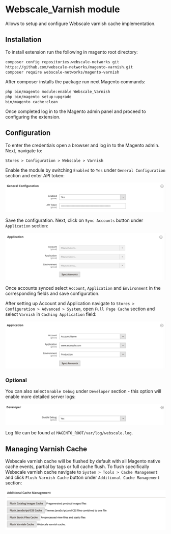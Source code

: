 # Webscale_Varnish module
Allows to setup and configure Webscale varnish cache implementation.

## Installation
To install extension run the following in magento root directory:

```console
composer config repositories.webscale-networks git https://github.com/webscale-networks/magento-varnish.git
composer require webscale-networks/magento-varnish
```

After composer installs the package run next Magento commands:

```console
php bin/magento module:enable Webscale_Varnish
php bin/magento setup:upgrade
bin/magento cache:clean
```

Once completed log in to the Magento admin panel and proceed to configuring the extension.

## Configuration

To enter the credentials open a browser and log in to the Magento admin. Next, navigate to:
```
Stores > Configuration > Webscale > Varnish
```

Enable the module by switching `Enabled` to `Yes` under `General Configuration` section and enter API token:

![Webacale Varnish Configuration](Documentation/enable-extension.png "Webacale Varnish Configuration Page")

Save the configuration. Next, click on `Sync Accounts` button under `Application` section:

![Webacale Varnish Configuration](Documentation/sync-accounts.png "Sync Accounts")

Once accounts synced select `Account`, `Application` and `Environment` in the corresponding fields and save configuration.

After setting up Account and Application navigate to `Stores > Configuration > Advanced > System`, open `Full Page Cache` section and select `Varnish` in `Caching Application` field:

![Webacale Varnish Configuration](Documentation/caching-application.png "Caching Application")

### Optional

You can also select `Enable Debug` under `Developer` section - this option will enable more detailed server logs:

![Webacale Varnish Configuration](Documentation/debug-logs.png "Debug Logging")

Log file can be found at `MAGENTO_ROOT/var/log/webscale.log`.

## Managing Varnish Cache

Webscale varnish cache will be flushed by default with all Magento native cache events, partial by tags or full cache flush.
To flush specifically Webscale varnish cache navigate to `System > Tools > Cache Management` and click `Flush Varnish Cache` button under `Additional Cache Management` section:

![Webacale Varnish Configuration](Documentation/flush-cache.png "Flush Cache")
